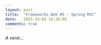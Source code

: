 ```yaml
---
layout: post
title:  "Frameworks Web #5 - Spring MVC"
date:   2015-19-02 18:30:00
comments: true
---
```


*A venir...*
